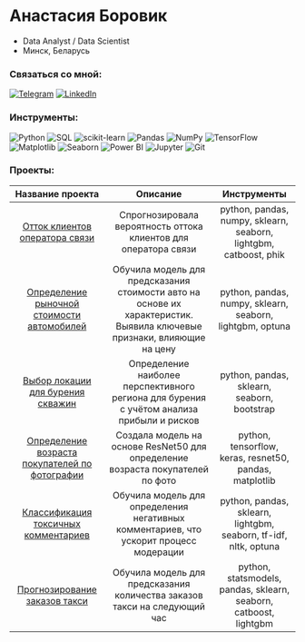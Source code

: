 # Анастасия Боровик
* Data Analyst / Data Scientist 
* Минск, Беларусь

### Связаться со мной:

[![Telegram](https://img.shields.io/badge/-Telegram-2CA5E0?style=for-the-badge&logo=telegram&logoColor=white)](https://t.me/anastasia_borovik)  [![LinkedIn](https://img.shields.io/badge/-LinkedIn-0077B5?style=for-the-badge&logo=linkedin&logoColor=white)](https://linkedin.com/in/your_username) 

### Инструменты:
  ![Python](https://img.shields.io/badge/-Python-3776AB?style=for-the-badge&logo=python&logoColor=white)  ![SQL](https://img.shields.io/badge/-SQL-4479A1?style=for-the-badge&logoColor=white)  ![scikit-learn](https://img.shields.io/badge/-scikit--learn-F7931E?style=for-the-badge&logo=scikit-learn&logoColor=white)  ![Pandas](https://img.shields.io/badge/-Pandas-150458?style=for-the-badge&logo=pandas&logoColor=white)  ![NumPy](https://img.shields.io/badge/-NumPy-013243?style=for-the-badge&logo=numpy&logoColor=white)  ![TensorFlow](https://img.shields.io/badge/-TensorFlow-FF6F00?style=for-the-badge&logo=tensorflow&logoColor=white)  ![Matplotlib](https://img.shields.io/badge/-Matplotlib-ffffff?style=for-the-badge&logo=matplotlib&logoColor=black)  ![Seaborn](https://img.shields.io/badge/-Seaborn-2C5BB4?style=for-the-badge&logo=seaborn&logoColor=white)  ![Power BI](https://img.shields.io/badge/-Power%20BI-F2C811?style=for-the-badge&logo=powerbi&logoColor=black)  ![Jupyter](https://img.shields.io/badge/-Jupyter-F37626?style=for-the-badge&logo=jupyter&logoColor=white)  ![Git](https://img.shields.io/badge/-Git-F05032?style=for-the-badge&logo=git&logoColor=white) 

###  Проекты:
| Название проекта | Описание | Инструменты |
| :--------: | :-------: | :-------: |
| [Отток клиентов оператора связи](https://github.com/anastasiaborovik/Yandex_Practicum_projects/tree/main/Predicting_churn_telecom) | Спрогнозировала вероятность оттока клиентов для оператора связи | python, pandas, numpy, sklearn, seaborn, lightgbm, catboost, phik |
| [Определение рыночной стоимости автомобилей](https://github.com/anastasiaborovik/Yandex_Practicum_projects/tree/main/Car_price_prediction) | Обучила модель для предсказания стоимости авто на основе их характеристик. Выявила ключевые признаки, влияющие на цену | python, pandas, numpy, sklearn, seaborn, lightgbm, optuna |
| [Выбор локации для бурения скважин](https://github.com/anastasiaborovik/Yandex_Practicum_projects/tree/main/Location_for_well) | Определение наиболее перспективного региона для бурения с учётом анализа прибыли и рисков | python, pandas, sklearn, seaborn, bootstrap |
| [Определение возраста покупателей по фотографии](https://github.com/anastasiaborovik/Yandex_Practicum_projects/tree/main/CV_Determining_buyer_age) | Создала модель на основе ResNet50 для определение возраста покупателей по фото | python, tensorflow, keras, resnet50, pandas, matplotlib |
| [Классификация токсичных комментариев](https://github.com/anastasiaborovik/Yandex_Practicum_projects/tree/main/NLP_Comment_classification) | Обучила модель для определения негативных комментариев, что ускорит процесс модерации | python, pandas, sklearn, lightgbm, seaborn, tf-idf, nltk, optuna |
| [Прогнозирование заказов такси](https://github.com/anastasiaborovik/Yandex_Practicum_projects/tree/main/Time_series_Taxi_prediction) | Обучила модель для предсказания количества заказов такси на следующий час | python, statsmodels, pandas, sklearn, seaborn, catboost, lightgbm |
